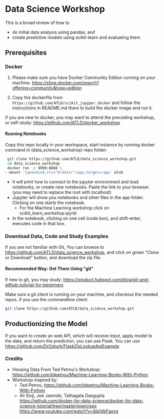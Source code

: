 # Data Science Workshop

This is a broad review of how to
- do initial data analysis using pandas, and 
- create predictive models using scikit-learn and evaluating them

## Prerequisites
### Docker
1. Please make sure you have Docker Community Edition running on your machine.
https://store.docker.com/search?offering=community&type=edition

2. Copy the dockerfile from `https://github.com/ATLD/scikit_jupyper_docker`
and follow the instructions in README.md there to build the docker image and run it.

If you are new to docker, you may want to attend the preceding workshop, or self-study:
https://github.com/ATLD/docker_workshop

#### Running Notebooks
Copy this repo locally in your workspace, start instance by running docker command in (data_science_workshop) repo folder:
```bash
 git clone https://github.com/ATLD/data_science_workshop.git
 cd data_science_workshop
 docker run -p 9999:8888 \
--mount 'type=bind,src="$(date)"/app,target=/app' mlnb
```
- It will print how to connect to the jupyter environment and load notebooks, or create new notebooks.
Paste the link to your browser.
(you may need to replace the root with localhost)
- Jupyter will show you notebooks and other files in the app folder. Clicking on one starts the notebook. 
  - For the Machine Learning workshop click on scikit_learn_workshop.ipynb
- In the notebook, clicking on one cell (code box), and shift-enter, executes code in that box.

### Download Data, Code and Study Examples
If you are not familiar with Git, You can browse to https://github.com/ATLD/data_science_workshop, and click on green "Clone or Download" button, and download the zip file.

#### Recommended Way: Get Them Using "git"
If new to git, you may study:
https://product.hubspot.com/blog/git-and-github-tutorial-for-beginners

Make sure a git client is running on your machine, and checkout the needed repos.
if you use the commandline client:
```bash
git clone https://github.com/ATLD/data_science_workshop.git
```

## Productionizing the Model
If you want to create an web API, which will receive input, apply model to the data, and return the prediction, you can use Flask.
You can use 
https://github.com/DrOzturk/FlaskZipLookupApiExample
### Credits
- Housing Data From Ted Petrou's Workshop: 
https://github.com/tdpetrou/Machine-Learning-Books-With-Python
- Workshop inspired by: 
  - Ted Petrou, https://github.com/tdpetrou/Machine-Learning-Books-With-Python
  - Ali Sivji, Joe Jasinski, Tathagata Dasgupta
  https://github.com/docker-for-data-science/docker-for-data-science-tutorial/tree/master/exercises
  https://www.youtube.com/watch?v=jbb1dbFaovg
  